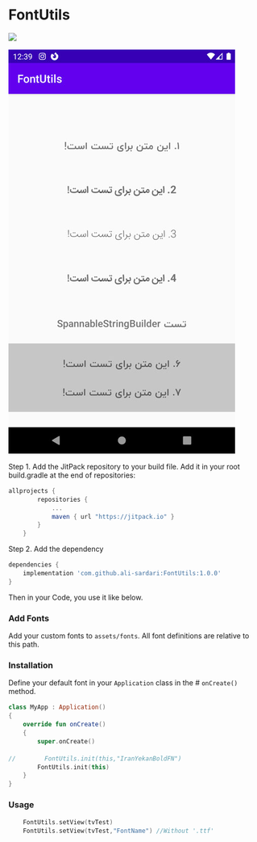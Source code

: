 # FontUtils

[![](https://jitpack.io/v/ali-sardari/FontUtils.svg)](https://jitpack.io/#ali-sardari/FontUtils)

![alt text](https://github.com/ali-sardari/FontUtils/blob/master/screenshot/Screenshot.jpg "ScreenShot Of Font Samples")

Step 1. Add the JitPack repository to your build file. Add it in your root build.gradle at the end of repositories:

```groovy
allprojects {
        repositories {
            ...
            maven { url "https://jitpack.io" }
        }
    }
```

Step 2. Add the dependency
```groovy
dependencies {
    implementation 'com.github.ali-sardari:FontUtils:1.0.0'
}
```

Then in your Code, you use it like below.

### Add Fonts

Add your custom fonts to `assets/fonts`. All font definitions are relative to this path.

### Installation

Define your default font in your `Application` class in the # `onCreate()` method.

```kotlin
class MyApp : Application()
{
    override fun onCreate()
    {
        super.onCreate()

//        FontUtils.init(this,"IranYekanBoldFN")
        FontUtils.init(this)
    }
}
```

### Usage

```kotlin
    FontUtils.setView(tvTest)
    FontUtils.setView(tvTest,"FontName") //Without '.ttf'

```


